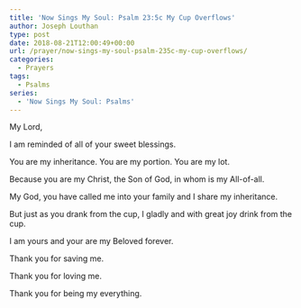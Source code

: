 ```yaml
---
title: 'Now Sings My Soul: Psalm 23:5c My Cup Overflows'
author: Joseph Louthan
type: post
date: 2018-08-21T12:00:49+00:00
url: /prayer/now-sings-my-soul-psalm-235c-my-cup-overflows/
categories:
  - Prayers
tags:
  - Psalms
series:
  - 'Now Sings My Soul: Psalms'
---
```

  My Lord,
 
  I am reminded of all of your sweet blessings.
 
  You are my inheritance. 
  You are my portion. 
  You are my lot.
 
  Because you are my Christ, the Son of God, in whom is my All-of-all.
 
  My God, you have called me into your family and I share my inheritance.
 
  But just as you drank from the cup, I gladly and with great joy drink from the cup.
 
  I am yours and your are my Beloved forever.
 
  Thank you for saving me.
 
  Thank you for loving me.
 
  Thank you for being my everything.